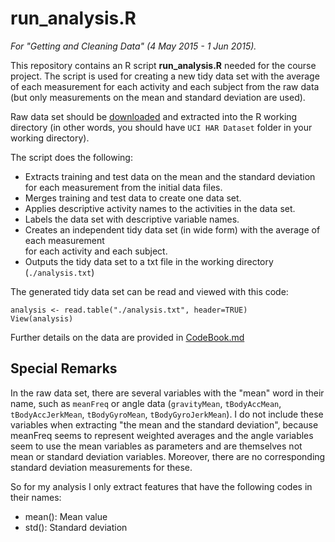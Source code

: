 # run_analysis.R
*For "Getting and Cleaning Data" (4 May 2015 - 1 Jun 2015).*

This repository contains an R script <b>run_analysis.R</b> needed for the course project. The script is used for creating a new tidy data set with the average of each measurement for each activity and each subject from the raw data (but only measurements on the mean and standard deviation are used).

Raw data set should be [downloaded](http://d396qusza40orc.cloudfront.net/getdata%2Fprojectfiles%2FUCI%20HAR%20Dataset.zip) and extracted into the R working directory (in other words, you should have `UCI HAR Dataset` folder in your working directory). 

The script does the following:
* Extracts training and test data on the mean and the standard deviation 
      for each measurement from the initial data files.
* Merges training and test data to create one data set.
* Applies descriptive activity names to the activities in the data set.
* Labels the data set with descriptive variable names.
* Creates an independent tidy data set (in wide form) with the average of each measurement  
      for each activity and each subject.
* Outputs the tidy data set to a txt file in the working directory (`./analysis.txt`)

The generated tidy data set can be read and viewed with this code:
```{r}
analysis <- read.table("./analysis.txt", header=TRUE)
View(analysis)
```
Further details on the data are provided in [CodeBook.md](CodeBook.md)

## Special Remarks
In the raw data set, there are several variables with the "mean" word in their name, such as `meanFreq` or angle data (`gravityMean`, `tBodyAccMean`, `tBodyAccJerkMean`, `tBodyGyroMean`, `tBodyGyroJerkMean`).
I do not include these variables when extracting "the mean and the standard deviation", because meanFreq seems to represent weighted averages and the angle variables seem to use the mean variables as parameters and are themselves not mean or standard deviation variables. Moreover, there are no corresponding standard deviation measurements for these.

So for my analysis I only extract features that have the following codes in their names:
* mean(): Mean value
* std(): Standard deviation
